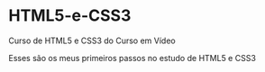 # HTML5-e-CSS3
Curso de HTML5 e CSS3 do Curso em Vídeo

Esses são os meus primeiros passos no estudo de HTML5 e CSS3

